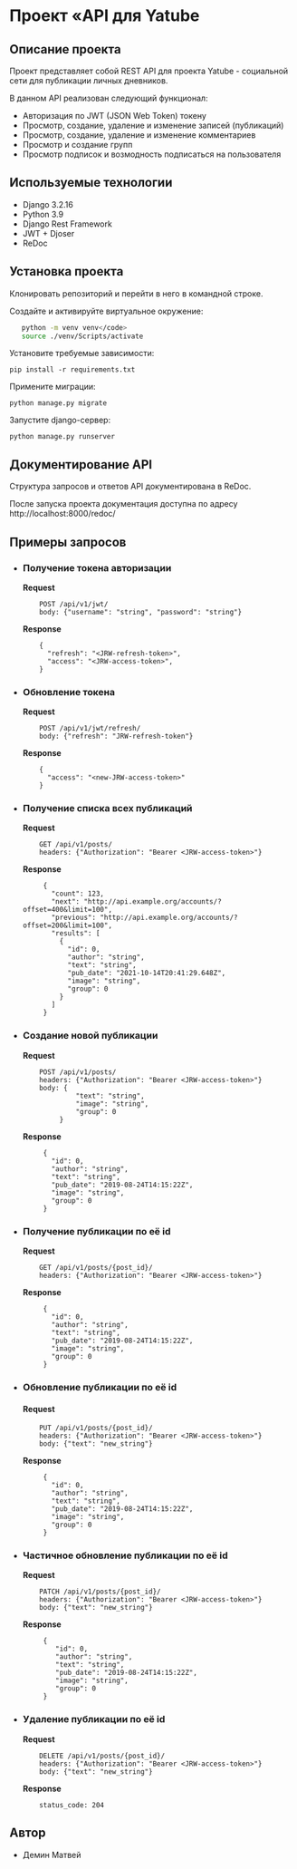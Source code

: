 # Проект «API для Yatube

## Описание проекта

Проект представляет собой REST API для проекта Yatube - социальной сети для публикации личных дневников.


В данном API реализован следующий функционал:
* Авторизация по JWT (JSON Web Token) токену
* Просмотр, создание, удаление и изменение записей (публикаций)
* Просмотр, создание, удаление и изменение комментариев
* Просмотр и создание групп
* Просмотр подписок и возмодность подписаться на пользователя


## Используемые технологии

* Django 3.2.16
* Python 3.9
* Django Rest Framework
* JWT + Djoser
* ReDoc

## Установка проекта

Клонировать репозиторий и перейти в него в командной строке.

Создайте и активируйте виртуальное окружение:

```bash
   python -m venv venv</code>
   source ./venv/Scripts/activate
```

Установите требуемые зависимости:

<pre><code>pip install -r requirements.txt</code></pre>

Примените миграции:

<pre><code>python manage.py migrate</code></pre>

Запустите django-сервер:

<pre><code>python manage.py runserver</code></pre>

## Документирование API

Структура запросов и ответов API документирована в ReDoc.

После запуска проекта документация доступна по адресу http://localhost:8000/redoc/

## Примеры запросов

* ### Получение токена авторизации
    **Request**
    ```
        POST /api/v1/jwt/
        body: {"username": "string", "password": "string"}
    ```
    **Response**
    ```
        {
          "refresh": "<JRW-refresh-token>",
          "access": "<JRW-access-token>",
        }
    ```

* ### Обновление токена
    **Request**
    ```
        POST /api/v1/jwt/refresh/
        body: {"refresh": "JRW-refresh-token"}
    ```
    **Response**
    ```
        {
          "access": "<new-JRW-access-token>"
        }
    ```

* ### Получение списка всех публикаций
    **Request**
    ```
        GET /api/v1/posts/
        headers: {"Authorization": "Bearer <JRW-access-token>"}
    ```
    **Response**
    ```
         {
           "count": 123,
           "next": "http://api.example.org/accounts/?offset=400&limit=100",
           "previous": "http://api.example.org/accounts/?offset=200&limit=100",
           "results": [
             {
               "id": 0,
               "author": "string",
               "text": "string",
               "pub_date": "2021-10-14T20:41:29.648Z",
               "image": "string",
               "group": 0
             }
           ]
         }
    ```

* ### Создание новой публикации
    **Request**
    ```
        POST /api/v1/posts/
        headers: {"Authorization": "Bearer <JRW-access-token>"}
        body: {
                 "text": "string",
                 "image": "string",
                 "group": 0
             }
    ```
    **Response**
    ```
         {
           "id": 0,
           "author": "string",
           "text": "string",
           "pub_date": "2019-08-24T14:15:22Z",
           "image": "string",
           "group": 0
         }
    ```

* ### Получение публикации по её id
    **Request**
    ```
        GET /api/v1/posts/{post_id}/
        headers: {"Authorization": "Bearer <JRW-access-token>"}
    ```
    **Response**
    ```
         {
           "id": 0,
           "author": "string",
           "text": "string",
           "pub_date": "2019-08-24T14:15:22Z",
           "image": "string",
           "group": 0
         }
    ```

* ### Обновление публикации по её id
    #### Request
    ```
        PUT /api/v1/posts/{post_id}/
        headers: {"Authorization": "Bearer <JRW-access-token>"}
        body: {"text": "new_string"}
    ```
    **Response**
    ```
         {
           "id": 0,
           "author": "string",
           "text": "string",
           "pub_date": "2019-08-24T14:15:22Z",
           "image": "string",
           "group": 0
         }
    ```

* ### Частичное обновление публикации по её id
    **Request**
    ```
        PATCH /api/v1/posts/{post_id}/
        headers: {"Authorization": "Bearer <JRW-access-token>"}
        body: {"text": "new_string"}
    ```
    **Response**
    ```
         {
            "id": 0,
            "author": "string",
            "text": "string",
            "pub_date": "2019-08-24T14:15:22Z",
            "image": "string",
            "group": 0
         }
    ```

* ### Удаление публикации по её id
    **Request**
    ```
        DELETE /api/v1/posts/{post_id}/
        headers: {"Authorization": "Bearer <JRW-access-token>"}
        body: {"text": "new_string"}
    ```
    **Response**
    ```
        status_code: 204
    ```

## Автор

* Демин Матвей
